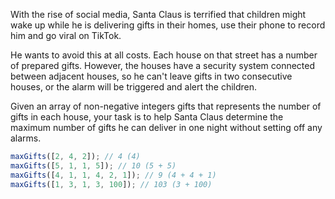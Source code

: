 With the rise of social media, Santa Claus is terrified that children might wake up while he is delivering gifts in their homes, use their phone to record him and go viral on TikTok.

He wants to avoid this at all costs. Each house on that street has a number of prepared gifts. However, the houses have a security system connected between adjacent houses, so he can't leave gifts in two consecutive houses, or the alarm will be triggered and alert the children.

Given an array of non-negative integers gifts that represents the number of gifts in each house, your task is to help Santa Claus determine the maximum number of gifts he can deliver in one night without setting off any alarms.

```js
maxGifts([2, 4, 2]); // 4 (4)
maxGifts([5, 1, 1, 5]); // 10 (5 + 5)
maxGifts([4, 1, 1, 4, 2, 1]); // 9 (4 + 4 + 1)
maxGifts([1, 3, 1, 3, 100]); // 103 (3 + 100)
```
